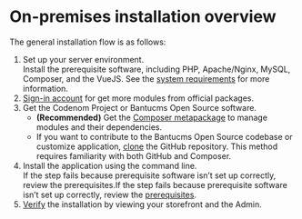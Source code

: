 # On-premises installation overview

The general installation flow is as follows:
1. Set up your server environment.<br/>Install the prerequisite software, including PHP, Apache/Nginx, MySQL, Composer, and the VueJS. See the [system requirements](../installation-guide/requirements.html) for more information.
2. [Sign-in account](https://bantucms.com/) for get more modules from official packages.
3. Get the Codenom Project or Bantucms Open Source software.
    - **(Recommended)** Get the [Composer metapackage](../installation-guide/installation.html#install-via-composer) to manage modules and their dependencies.
    - If you want to contribute to the Bantucms Open Source codebase or customize application, [clone](https://github.com/bantucms/bantucms) the GitHub repository. This method requires familiarity with both GitHub and Composer.
4. Install the application using the command line.<br/>If the step fails because prerequisite software isn’t set up correctly, review the prerequisites.If the step fails because prerequisite software isn’t set up correctly, review the [prerequisites](../installation-guide/composer.html).
5. [Verify](../installation-guide/verify.html) the installation by viewing your storefront and the Admin.